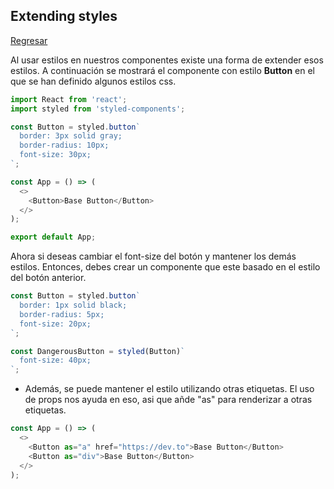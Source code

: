 ## Extending styles

[Regresar](/CodingBootcampsESPOL-FPR/)


Al usar estilos en nuestros componentes existe una forma de extender esos estilos.
A continuación se mostrará el componente con estilo **Button** en el que se han definido algunos estilos css.

```js
import React from 'react';
import styled from 'styled-components';

const Button = styled.button`
  border: 3px solid gray;
  border-radius: 10px;
  font-size: 30px;
`;

const App = () => (
  <>
    <Button>Base Button</Button>
  </>
);

export default App;
```
Ahora si deseas cambiar el font-size del botón y mantener los demás estilos. Entonces, debes crear un componente que este basado en el estilo del botón anterior.

```js
const Button = styled.button`
  border: 1px solid black;
  border-radius: 5px;
  font-size: 20px;
`;

const DangerousButton = styled(Button)`
  font-size: 40px;
`;
```
* Además, se puede mantener el estilo utilizando otras etiquetas. El uso de props nos ayuda en eso, asi que añde "as" para renderizar a otras etiquetas. 

```js
const App = () => (
  <>
    <Button as="a" href="https://dev.to">Base Button</Button>
    <Button as="div">Base Button</Button>
  </>
);
```